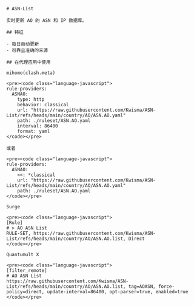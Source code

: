 
    # ASN-List
    
    实时更新 AO 的 ASN 和 IP 数据库。
    
    ## 特征
    
    - 每日自动更新
    - 可靠且准确的来源
    
    ## 在代理应用中使用
    
    mihomo(clash.meta)
   
    <pre><code class="language-javascript">
    rule-providers:
      ASNAO:
        type: http
        behavior: classical
        url: "https://raw.githubusercontent.com/Kwisma/ASN-List/refs/heads/main/country/AO/ASN.AO.yaml"
        path: ./ruleset/ASN.AO.yaml
        interval: 86400
        format: yaml
    </code></pre>

    或者

    <pre><code class="language-javascript">
    rule-providers:
      ASNAO:
        <<: *classical
        url: "https://raw.githubusercontent.com/Kwisma/ASN-List/refs/heads/main/country/AO/ASN.AO.yaml"
        path: ./ruleset/ASN.AO.yaml
    </code></pre>
    
    Surge
    
    <pre><code class="language-javascript">
    [Rule]
    # > AO ASN List
    RULE-SET, https://raw.githubusercontent.com/Kwisma/ASN-List/refs/heads/main/country/AO/ASN.AO.list, Direct
    </code></pre>
    
    Quantumult X
    
    <pre><code class="language-javascript">
    [filter_remote]
    # AO ASN List
    https://raw.githubusercontent.com/Kwisma/ASN-List/refs/heads/main/country/AO/ASN.AO.list, tag=AOASN, force-policy=direct, update-interval=86400, opt-parser=true, enabled=true
    </code></pre>
    
